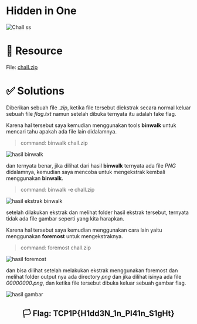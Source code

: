 # Hidden in One

![Chall ss](https://i.ibb.co/zsNy8GN/image.png)

# 📂 Resource

File: [chall.zip](./chall.zip)

# ✅ Solutions

Diberikan sebuah file *.zip*, ketika file tersebut diekstrak secara normal keluar sebuah file *flag.txt* namun setelah dibuka ternyata itu adalah fake flag.

Karena hal tersebut saya kemudian menggunakan tools **binwalk** untuk mencari tahu apakah ada file lain didalamnya.

> command: binwalk chall.zip

![hasil binwalk](https://i.ibb.co/Fm9wvxv/image.png)

dan ternyata benar, jika dilihat dari hasil **binwalk** ternyata ada file *PNG* didalamnya, kemudian saya mencoba untuk mengekstrak kembali menggunakan **binwalk**.

> command: binwalk -e chall.zip

![hasil ekstrak binwalk](https://i.ibb.co/1MSkpD9/image.png)

setelah dilakukan ekstrak dan melihat folder hasil ekstrak tersebut, ternyata tidak ada file gambar seperti yang kita harapkan.

Karena hal tersebut saya kemudian menggunakan cara lain yaitu menggunakan **foremost** untuk mengekstraknya.

> command: foremost chall.zip

![hasil foremost](https://i.ibb.co/Pzq54bx/image.png)

dan bisa dilihat setelah melakukan ekstrak menggunakan foremost dan melihat folder output nya ada directory *png* dan jika dilihat isinya ada file *00000000.png*, dan ketika file tersebut dibuka keluar sebuah gambar flag.

![hasil gambar](https://i.ibb.co/nD1DKtP/image.png)

<div align="center">
  
  ## 🏳️ Flag: TCP1P{H1dd3N_1n_Pl41n_S1gHt}

</div>